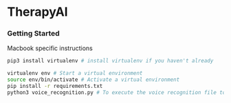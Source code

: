 # TherapyAI

### Getting Started

Macbook specific instructions
```bash
pip3 install virtualenv # install virtualenv if you haven't already

virtualenv env # Start a virtual environment
source env/bin/activate # Activate a virtual environment
pip install -r requirements.txt
python3 voice_recognition.py # To execute the voice recognition file to test
```